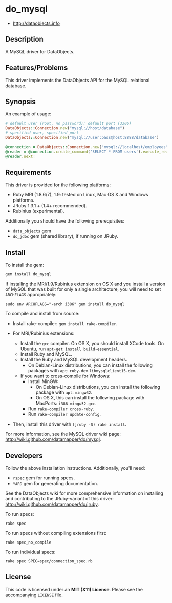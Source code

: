 # do_mysql

* <http://dataobjects.info>

## Description

A MySQL driver for DataObjects.

## Features/Problems

This driver implements the DataObjects API for the MySQL relational database.

## Synopsis

An example of usage:

```ruby
# default user (root, no password); default port (3306)
DataObjects::Connection.new("mysql://host/database")
# specified user, specified port
DataObjects::Connection.new("mysql://user:pass@host:8888/database")

@connection = DataObjects::Connection.new("mysql://localhost/employees")
@reader = @connection.create_command('SELECT * FROM users').execute_reader
@reader.next!
```

## Requirements

This driver is provided for the following platforms:
 * Ruby MRI (1.8.6/7), 1.9: tested on Linux, Mac OS X and Windows platforms.
 * JRuby 1.3.1 + (1.4+ recommended).
 * Rubinius (experimental).

Additionally you should have the following prerequisites:
 * `data_objects` gem
 * `do_jdbc` gem (shared library), if running on JRuby.

## Install

To install the gem:

    gem install do_mysql

If installing the MRI/1.9/Rubinius extension on OS X and you install a version
of MySQL that was built for only a single architecture, you will need to set
`ARCHFLAGS` appropriately:

    sudo env ARCHFLAGS="-arch i386" gem install do_mysql

To compile and install from source:

* Install rake-compiler: `gem install rake-compiler`.

* For MRI/Rubinius extensions:
  * Install the `gcc` compiler. On OS X, you should install XCode tools. On
    Ubuntu, run `apt-get install build-essential`.
  * Install Ruby and MySQL.
  * Install the Ruby and MySQL development headers.
    * On Debian-Linux distributions, you can install the following packages
      with `apt`: `ruby-dev` `libmysqlclient15-dev`.
  * If you want to cross-compile for Windows:
    * Install MinGW:
      * On Debian-Linux distributions, you can install the following package
        with `apt`: `mingw32`.
      * On OS X, this can install the following package with MacPorts: `i386-mingw32-gcc`.
    * Run `rake-compiler cross-ruby`.
    * Run `rake-compiler update-config`.

 * Then, install this driver with `(jruby -S) rake install`.

For more information, see the MySQL driver wiki page:
<http://wiki.github.com/datamapper/do/mysql>.

## Developers

Follow the above installation instructions. Additionally, you'll need:
  * `rspec` gem for running specs.
  * `YARD` gem for generating documentation.

See the DataObjects wiki for more comprehensive information on installing and
contributing to the JRuby-variant of this driver:
<http://wiki.github.com/datamapper/do/jruby>.

To run specs:

    rake spec

To run specs without compiling extensions first:

    rake spec_no_compile

To run individual specs:

    rake spec SPEC=spec/connection_spec.rb

## License

This code is licensed under an **MIT (X11) License**. Please see the
accompanying `LICENSE` file.
